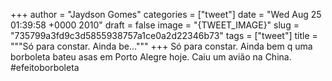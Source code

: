 
+++
author = "Jaydson Gomes"
categories = ["tweet"]
date = "Wed Aug 25 01:39:58 +0000 2010"
draft = false
image = "{TWEET_IMAGE}"
slug = "735799a3fd9c3d5855938757a1ce0a2d22346b73"
tags = ["tweet"]
title = """Só para constar. Ainda be..."""
+++
Só para constar. Ainda bem q uma borboleta bateu asas em Porto Alegre hoje. Caiu um avião na China. #efeitoborboleta
